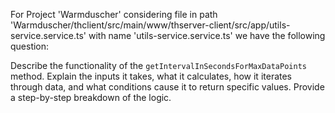 For Project 'Warmduscher' considering file in path 'Warmduscher/thclient/src/main/www/thserver-client/src/app/utils-service.service.ts' with name 'utils-service.service.ts' we have the following question: 

Describe the functionality of the `getIntervalInSecondsForMaxDataPoints` method. Explain the inputs it takes, what it calculates, how it iterates through data, and what conditions cause it to return specific values. Provide a step-by-step breakdown of the logic.